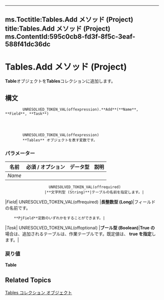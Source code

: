 

---
ms.Toctitle:Tables.Add メソッド (Project)
title:Tables.Add メソッド (Project)
ms.ContentId:595c0cb8-fd3f-8f5c-3eaf-588f41dc36dc
---
# Tables.Add メソッド (Project)




**Table**オブジェクトを**Tables**コレクションに追加します。

## 構文

            UNRESOLVED_TOKEN_VAL(offexpression).**Add**(**Name**, **Field**, **Task**)




            UNRESOLVED_TOKEN_VAL(offexpression)
            **Tables** オブジェクトを表す変数です。

### パラメーター

|**名前**|**必須 / オプション**|**データ型**|**説明**|
|---|---|---|---|
|*Name*|
                        UNRESOLVED_TOKEN_VAL(offrequired)
                      |**文字列型 (String)**|テーブルの名前を指定します。|
|*Field*|
                        UNRESOLVED_TOKEN_VAL(offrequired)
                      |**長整数型 (Long)**|フィールドの名前です。



		**PjField**定数のいずれかをすることができます。|
|*Task*|
                        UNRESOLVED_TOKEN_VAL(offoptional)
                      |**ブール型 (Boolean)**|**True の**場合は、追加されるテーブルは、作業テーブルです。既定値は、 **true を指定**します。|



### 戻り値
**Table**





## Related Topics

[Tables コレクション オブジェクト](0a8b7dd0-b42b-ed96-4d66-c5d35ddeb8ad.md)




